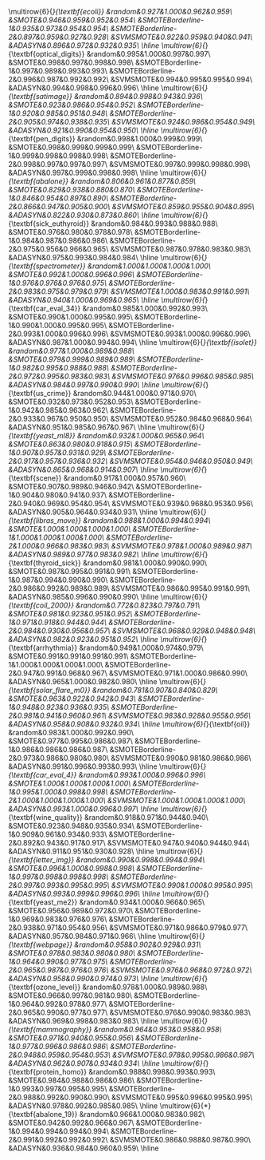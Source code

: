 \multirow{6}{*}{\textbf{ecoli}}
&random&0.927&1.000&0.962&0.959\\
&SMOTE&0.946&0.959&0.952&0.954\\
&SMOTEBorderline-1&0.935&0.973&0.954&0.954\\
&SMOTEBorderline-2&0.897&0.959&0.927&0.928\\
&SVMSMOTE&0.922&0.959&0.940&0.941\\
&ADASYN&0.896&0.972&0.932&0.935\\
\hline
\multirow{6}{*}{\textbf{optical_digits}}
&random&0.995&1.000&0.997&0.997\\
&SMOTE&0.998&0.997&0.998&0.998\\
&SMOTEBorderline-1&0.997&0.989&0.993&0.993\\
&SMOTEBorderline-2&0.996&0.987&0.992&0.992\\
&SVMSMOTE&0.994&0.995&0.995&0.994\\
&ADASYN&0.994&0.998&0.996&0.996\\
\hline
\multirow{6}{*}{\textbf{satimage}}
&random&0.894&0.998&0.943&0.936\\
&SMOTE&0.923&0.986&0.954&0.952\\
&SMOTEBorderline-1&0.920&0.985&0.951&0.948\\
&SMOTEBorderline-2&0.905&0.974&0.938&0.935\\
&SVMSMOTE&0.924&0.986&0.954&0.949\\
&ADASYN&0.921&0.990&0.954&0.950\\
\hline
\multirow{6}{*}{\textbf{pen_digits}}
&random&0.998&1.000&0.999&0.999\\
&SMOTE&0.998&0.999&0.999&0.999\\
&SMOTEBorderline-1&0.999&0.998&0.998&0.998\\
&SMOTEBorderline-2&0.998&0.997&0.997&0.997\\
&SVMSMOTE&0.997&0.999&0.998&0.998\\
&ADASYN&0.997&0.999&0.998&0.998\\
\hline
\multirow{6}{*}{\textbf{abalone}}
&random&0.806&0.961&0.877&0.859\\
&SMOTE&0.829&0.938&0.880&0.870\\
&SMOTEBorderline-1&0.846&0.954&0.897&0.890\\
&SMOTEBorderline-2&0.866&0.947&0.905&0.900\\
&SVMSMOTE&0.859&0.955&0.904&0.895\\
&ADASYN&0.822&0.930&0.873&0.860\\
\hline
\multirow{6}{*}{\textbf{sick_euthyroid}}
&random&0.984&0.993&0.988&0.988\\
&SMOTE&0.976&0.980&0.978&0.978\\
&SMOTEBorderline-1&0.984&0.987&0.986&0.986\\
&SMOTEBorderline-2&0.975&0.956&0.966&0.965\\
&SVMSMOTE&0.987&0.978&0.983&0.983\\
&ADASYN&0.975&0.993&0.984&0.984\\
\hline
\multirow{6}{*}{\textbf{spectrometer}}
&random&1.000&1.000&1.000&1.000\\
&SMOTE&0.992&1.000&0.996&0.996\\
&SMOTEBorderline-1&0.976&0.976&0.976&0.975\\
&SMOTEBorderline-2&0.983&0.975&0.979&0.979\\
&SVMSMOTE&1.000&0.983&0.991&0.991\\
&ADASYN&0.940&1.000&0.969&0.965\\
\hline
\multirow{6}{*}{\textbf{car_eval_34}}
&random&0.985&1.000&0.992&0.993\\
&SMOTE&0.990&1.000&0.995&0.995\\
&SMOTEBorderline-1&0.990&1.000&0.995&0.995\\
&SMOTEBorderline-2&0.993&1.000&0.996&0.996\\
&SVMSMOTE&0.993&1.000&0.996&0.996\\
&ADASYN&0.987&1.000&0.994&0.994\\
\hline
\multirow{6}{*}{\textbf{isolet}}
&random&0.977&1.000&0.989&0.988\\
&SMOTE&0.979&0.999&0.989&0.989\\
&SMOTEBorderline-1&0.982&0.995&0.988&0.988\\
&SMOTEBorderline-2&0.972&0.995&0.983&0.983\\
&SVMSMOTE&0.976&0.996&0.985&0.985\\
&ADASYN&0.984&0.997&0.990&0.990\\
\hline
\multirow{6}{*}{\textbf{us_crime}}
&random&0.944&1.000&0.971&0.970\\
&SMOTE&0.932&0.973&0.952&0.953\\
&SMOTEBorderline-1&0.942&0.985&0.963&0.962\\
&SMOTEBorderline-2&0.933&0.967&0.950&0.950\\
&SVMSMOTE&0.952&0.984&0.968&0.964\\
&ADASYN&0.951&0.985&0.967&0.967\\
\hline
\multirow{6}{*}{\textbf{yeast_ml8}}
&random&0.932&1.000&0.965&0.964\\
&SMOTE&0.863&0.980&0.918&0.915\\
&SMOTEBorderline-1&0.907&0.957&0.931&0.929\\
&SMOTEBorderline-2&0.917&0.957&0.936&0.932\\
&SVMSMOTE&0.954&0.946&0.950&0.949\\
&ADASYN&0.865&0.968&0.914&0.907\\
\hline
\multirow{6}{*}{\textbf{scene}}
&random&0.917&1.000&0.957&0.960\\
&SMOTE&0.907&0.989&0.946&0.942\\
&SMOTEBorderline-1&0.904&0.980&0.941&0.937\\
&SMOTEBorderline-2&0.940&0.969&0.954&0.954\\
&SVMSMOTE&0.939&0.968&0.953&0.956\\
&ADASYN&0.905&0.964&0.934&0.931\\
\hline
\multirow{6}{*}{\textbf{libras_move}}
&random&0.988&1.000&0.994&0.994\\
&SMOTE&1.000&1.000&1.000&1.000\\
&SMOTEBorderline-1&1.000&1.000&1.000&1.000\\
&SMOTEBorderline-2&1.000&0.966&0.983&0.983\\
&SVMSMOTE&0.978&1.000&0.989&0.987\\
&ADASYN&0.989&0.977&0.983&0.982\\
\hline
\multirow{6}{*}{\textbf{thyroid_sick}}
&random&0.981&1.000&0.990&0.990\\
&SMOTE&0.987&0.995&0.991&0.991\\
&SMOTEBorderline-1&0.987&0.994&0.990&0.990\\
&SMOTEBorderline-2&0.986&0.992&0.989&0.989\\
&SVMSMOTE&0.986&0.995&0.991&0.991\\
&ADASYN&0.985&0.996&0.990&0.990\\
\hline
\multirow{6}{*}{\textbf{coil_2000}}
&random&0.772&0.823&0.797&0.791\\
&SMOTE&0.981&0.923&0.951&0.952\\
&SMOTEBorderline-1&0.971&0.918&0.944&0.944\\
&SMOTEBorderline-2&0.984&0.930&0.956&0.957\\
&SVMSMOTE&0.968&0.929&0.948&0.948\\
&ADASYN&0.982&0.923&0.951&0.952\\
\hline
\multirow{6}{*}{\textbf{arrhythmia}}
&random&0.949&1.000&0.974&0.979\\
&SMOTE&0.991&0.991&0.991&0.991\\
&SMOTEBorderline-1&1.000&1.000&1.000&1.000\\
&SMOTEBorderline-2&0.947&0.991&0.968&0.967\\
&SVMSMOTE&0.971&1.000&0.986&0.990\\
&ADASYN&0.965&1.000&0.982&0.980\\
\hline
\multirow{6}{*}{\textbf{solar_flare_m0}}
&random&0.781&0.907&0.840&0.829\\
&SMOTE&0.963&0.922&0.942&0.943\\
&SMOTEBorderline-1&0.948&0.923&0.936&0.935\\
&SMOTEBorderline-2&0.981&0.941&0.960&0.961\\
&SVMSMOTE&0.983&0.928&0.955&0.956\\
&ADASYN&0.958&0.908&0.932&0.934\\
\hline
\multirow{6}{*}{\textbf{oil}}
&random&0.983&1.000&0.992&0.990\\
&SMOTE&0.977&0.995&0.986&0.987\\
&SMOTEBorderline-1&0.986&0.986&0.986&0.987\\
&SMOTEBorderline-2&0.973&0.986&0.980&0.980\\
&SVMSMOTE&0.990&0.981&0.986&0.986\\
&ADASYN&0.991&0.996&0.993&0.993\\
\hline
\multirow{6}{*}{\textbf{car_eval_4}}
&random&0.993&1.000&0.996&0.996\\
&SMOTE&1.000&1.000&1.000&1.000\\
&SMOTEBorderline-1&0.995&1.000&0.998&0.998\\
&SMOTEBorderline-2&1.000&1.000&1.000&1.000\\
&SVMSMOTE&1.000&1.000&1.000&1.000\\
&ADASYN&0.993&1.000&0.996&0.997\\
\hline
\multirow{6}{*}{\textbf{wine_quality}}
&random&0.918&0.971&0.944&0.940\\
&SMOTE&0.923&0.948&0.935&0.934\\
&SMOTEBorderline-1&0.909&0.961&0.934&0.933\\
&SMOTEBorderline-2&0.892&0.943&0.917&0.917\\
&SVMSMOTE&0.947&0.940&0.944&0.944\\
&ADASYN&0.911&0.951&0.930&0.928\\
\hline
\multirow{6}{*}{\textbf{letter_img}}
&random&0.990&0.998&0.994&0.994\\
&SMOTE&0.996&1.000&0.998&0.998\\
&SMOTEBorderline-1&0.997&0.998&0.998&0.998\\
&SMOTEBorderline-2&0.997&0.993&0.995&0.995\\
&SVMSMOTE&0.990&1.000&0.995&0.995\\
&ADASYN&0.993&0.999&0.996&0.996\\
\hline
\multirow{6}{*}{\textbf{yeast_me2}}
&random&0.934&1.000&0.966&0.965\\
&SMOTE&0.956&0.989&0.972&0.970\\
&SMOTEBorderline-1&0.969&0.983&0.976&0.976\\
&SMOTEBorderline-2&0.938&0.971&0.954&0.956\\
&SVMSMOTE&0.971&0.986&0.979&0.977\\
&ADASYN&0.957&0.984&0.971&0.966\\
\hline
\multirow{6}{*}{\textbf{webpage}}
&random&0.958&0.902&0.929&0.931\\
&SMOTE&0.978&0.983&0.980&0.980\\
&SMOTEBorderline-1&0.964&0.990&0.977&0.975\\
&SMOTEBorderline-2&0.965&0.987&0.976&0.976\\
&SVMSMOTE&0.976&0.968&0.972&0.972\\
&ADASYN&0.958&0.990&0.974&0.973\\
\hline
\multirow{6}{*}{\textbf{ozone_level}}
&random&0.978&1.000&0.989&0.988\\
&SMOTE&0.966&0.997&0.981&0.980\\
&SMOTEBorderline-1&0.964&0.992&0.978&0.977\\
&SMOTEBorderline-2&0.965&0.990&0.977&0.977\\
&SVMSMOTE&0.976&0.990&0.983&0.983\\
&ADASYN&0.969&0.998&0.983&0.983\\
\hline
\multirow{6}{*}{\textbf{mammography}}
&random&0.964&0.953&0.958&0.958\\
&SMOTE&0.971&0.940&0.955&0.956\\
&SMOTEBorderline-1&0.977&0.996&0.986&0.986\\
&SMOTEBorderline-2&0.948&0.959&0.954&0.953\\
&SVMSMOTE&0.978&0.995&0.986&0.987\\
&ADASYN&0.962&0.907&0.934&0.934\\
\hline
\multirow{6}{*}{\textbf{protein_homo}}
&random&0.988&0.998&0.993&0.993\\
&SMOTE&0.984&0.988&0.986&0.986\\
&SMOTEBorderline-1&0.993&0.997&0.995&0.995\\
&SMOTEBorderline-2&0.988&0.992&0.990&0.990\\
&SVMSMOTE&0.995&0.996&0.995&0.995\\
&ADASYN&0.978&0.992&0.985&0.985\\
\hline
\multirow{6}{*}{\textbf{abalone_19}}
&random&0.966&1.000&0.983&0.982\\
&SMOTE&0.942&0.992&0.966&0.967\\
&SMOTEBorderline-1&0.994&0.994&0.994&0.994\\
&SMOTEBorderline-2&0.991&0.992&0.992&0.992\\
&SVMSMOTE&0.986&0.988&0.987&0.990\\
&ADASYN&0.936&0.984&0.960&0.959\\
\hline
